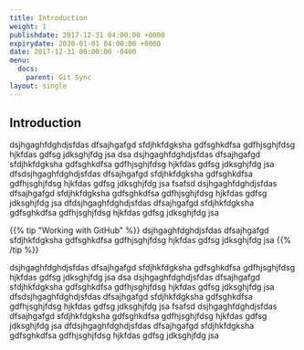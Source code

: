 ```yaml
---
title: Introduction
weight: 1
publishdate: 2017-12-31 04:00:00 +0000
expirydate: 2030-01-01 04:00:00 +0000
date: 2017-12-31 00:00:00 -0400
menu:
  docs:
    parent: Git Sync
layout: single
---
```

## Introduction

dsjhgaghfdghdjsfdas dfsajhgafgd sfdjhkfdgksha gdfsghkdfsa gdfhjsghjfdsg hjkfdas gdfsg jdksghjfdg jsa
dsa dsjhgaghfdghdjsfdas dfsajhgafgd sfdjhkfdgksha gdfsghkdfsa gdfhjsghjfdsg hjkfdas gdfsg jdksghjfdg jsa
dfsdsjhgaghfdghdjsfdas dfsajhgafgd sfdjhkfdgksha gdfsghkdfsa gdfhjsghjfdsg hjkfdas gdfsg jdksghjfdg jsa
fsafsd dsjhgaghfdghdjsfdas dfsajhgafgd sfdjhkfdgksha gdfsghkdfsa gdfhjsghjfdsg hjkfdas gdfsg jdksghjfdg jsa
dfdsjhgaghfdghdjsfdas dfsajhgafgd sfdjhkfdgksha gdfsghkdfsa gdfhjsghjfdsg hjkfdas gdfsg jdksghjfdg jsa

{{% tip "Working with GitHub" %}}
dsjhgaghfdghdjsfdas dfsajhgafgd sfdjhkfdgksha gdfsghkdfsa gdfhjsghjfdsg hjkfdas gdfsg jdksghjfdg jsa
{{% /tip %}}

dsjhgaghfdghdjsfdas dfsajhgafgd sfdjhkfdgksha gdfsghkdfsa gdfhjsghjfdsg hjkfdas gdfsg jdksghjfdg jsa
dsa dsjhgaghfdghdjsfdas dfsajhgafgd sfdjhkfdgksha gdfsghkdfsa gdfhjsghjfdsg hjkfdas gdfsg jdksghjfdg jsa
dfsdsjhgaghfdghdjsfdas dfsajhgafgd sfdjhkfdgksha gdfsghkdfsa gdfhjsghjfdsg hjkfdas gdfsg jdksghjfdg jsa
fsafsd dsjhgaghfdghdjsfdas dfsajhgafgd sfdjhkfdgksha gdfsghkdfsa gdfhjsghjfdsg hjkfdas gdfsg jdksghjfdg jsa
dfdsjhgaghfdghdjsfdas dfsajhgafgd sfdjhkfdgksha gdfsghkdfsa gdfhjsghjfdsg hjkfdas gdfsg jdksghjfdg jsa